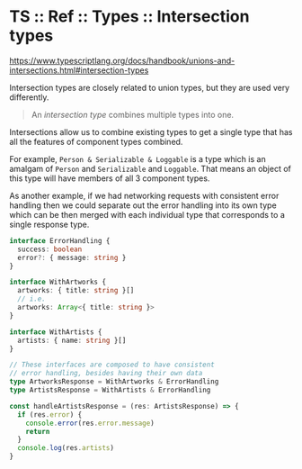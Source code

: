 # TS :: Ref :: Types :: Intersection types

https://www.typescriptlang.org/docs/handbook/unions-and-intersections.html#intersection-types

Intersection types are closely related to union types, but they are used very differently.

>An *intersection type* combines multiple types into one.

Intersections allow us to combine existing types to get a single type that has all the features of component types combined.

For example, `Person & Serializable & Loggable` is a type which is an amalgam of `Person` and `Serializable` and `Loggable`. That means an object of this type will have members of all 3 component types.

As another example, if we had networking requests with consistent error handling then we could separate out the error handling into its own type which can be then merged with each individual type that corresponds to a single response type.

```ts
interface ErrorHandling {
  success: boolean
  error?: { message: string }
}

interface WithArtworks {
  artworks: { title: string }[]
  // i.e.
  artworks: Array<{ title: string }>
}

interface WithArtists {
  artists: { name: string }[]
}

// These interfaces are composed to have consistent
// error handling, besides having their own data
type ArtworksResponse = WithArtworks & ErrorHandling
type ArtistsResponse = WithArtists & ErrorHandling

const handleArtistsResponse = (res: ArtistsResponse) => {
  if (res.error) {
    console.error(res.error.message)
    return
  }
  console.log(res.artists)
}
```
